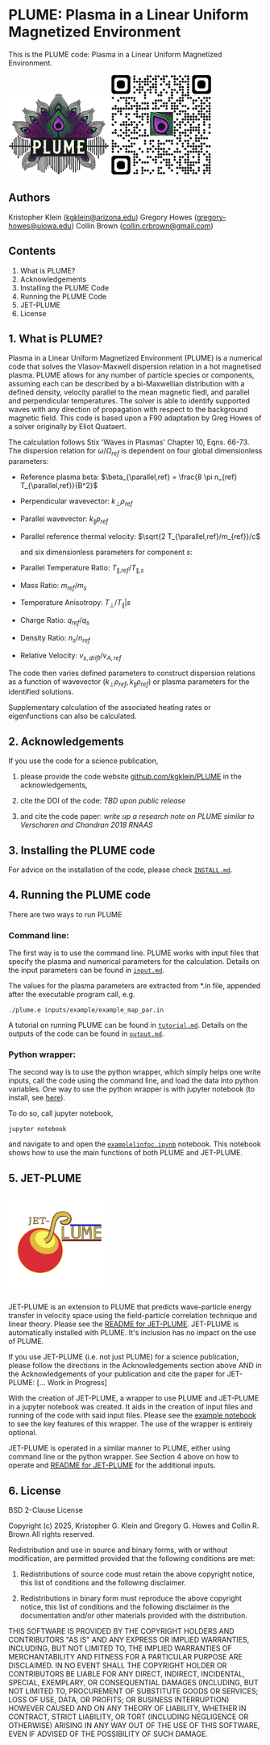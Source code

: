 # PLUME: Plasma in a Linear Uniform Magnetized Environment

This is the PLUME code: Plasma in a Linear Uniform Magnetized Environment.

<img src="./PLUME_logo.png" alt="drawing" width="200"/>
<img src="./qrcode_plume_github.png" alt="drawing" width="200"/>

## Authors

Kristopher Klein   (kgklein@arizona.edu)
Gregory Howes      (gregory-howes@uiowa.edu)
Collin Brown       (collin.crbrown@gmail.com)

## Contents

1. What is PLUME?
2. Acknowledgements
3. Installing the PLUME Code
4. Running the PLUME Code
5. JET-PLUME
6. License

## 1. What is PLUME?

Plasma in a Linear Uniform Magnetized Environment (PLUME) is a numerical code that solves the Vlasov-Maxwell dispersion relation in a hot magnetised plasma.
PLUME allows for any number of particle species or components, assuming each can be described by a bi-Maxwellian distribution with a defined density, velocity parallel to the mean magnetic fiedl, and parallel and perpendicular temperatures.
The solver is able to identify supported waves with any direction of propagation with respect to the background magnetic field.
This code is based upon a F90 adaptation by Greg Howes of a solver originally by Eliot Quataert.

The calculation follows Stix 'Waves in Plasmas' Chapter 10, Eqns. 66-73.
The dispersion relation for $\omega/\Omega_{ref}$ is dependent on four global dimensionless parameters:

- Reference plasma beta: $\beta_{\parallel,ref} = \frac{8 \pi n_{ref} T_{\parallel,ref}}{B^2}$
- Perpendicular wavevector: $k_\perp \rho_{ref}$
- Parallel wavevector: $k_\parallel \rho_{ref}$
- Parallel reference thermal velocity: $\sqrt{2 T_{\parallel,ref}/m_{ref}}/c$

     and six dimensionless parameters for component $s$:

- Parallel Temperature Ratio: $T_{\parallel,ref}/T_{\parallel,s}$
- Mass Ratio: $m_{ref}/m_{s}$
- Temperature Anisotropy: $T_{\perp}/T_{\parallel}|s$
- Charge Ratio: $q_{ref}/q_{s}$
- Density Ratio: $n_{s}/n_{ref}$
- Relative Velocity: $v_{s,drift}/v_{A,ref}$

The code then varies defined parameters to construct dispersion relations as a function of wavevector $(k_\perp \rho_{ref},k_\parallel \rho_{ref})$ or plasma parameters for the identified solutions.

Supplementary calculation of the associated heating rates or eigenfunctions can also be calculated.

## 2. Acknowledgements

If you use the code for a science publication,
1. please provide the code website [github.com/kgklein/PLUME](https://github.com/kgklein/PLUME) in the acknowledgements,

2. cite the DOI of the code: *TBD upon public release*

3. and cite the code paper: *write up a research note on PLUME similar to Verscharen and Chandran 2018 RNAAS*
   
##  3. Installing the PLUME code

For advice on the installation of the code, please check [`INSTALL.md`](./INSTALL.md).

##  4. Running the PLUME code

There are two ways to run PLUME

###  Command line:

The first way is to use the command line. PLUME works with input files that specify the plasma and numerical parameters for the calculation.
Details on the input parameters can be found in [`input.md`](./input.md).

The values for the plasma parameters are extracted from *.in file, appended after the executable program call, e.g.
```
./plume.e inputs/example/example_map_par.in
```

A tutorial on running PLUME can be found in [`tutorial.md`](./tutorial.md).
Details on the outputs of the code can be found in [`output.md`](./output.md).

###  Python wrapper:

The second way is to use the python wrapper, which simply helps one write inputs, call the code using the command line, and load the data into python variables. One way to use the python wrapper is with jupyter notebook (to install, see [here](https://jupyter.org/install)).

To do so, call jupyter notebook,
```
jupyter notebook
```
and navigate to and open the [`examplelinfpc.ipynb`](./examplelinfpc.ipynb) notebook. This notebook shows how to use the main functions of both PLUME and JET-PLUME. 


## 5. JET-PLUME

<img src="./Jet-Plume_Logo.svg" alt="JetPlumeLogdrawing" width="200"/>

JET-PLUME is an extension to PLUME that predicts wave-particle energy transfer in velocity space using the field-particle correlation technique and linear theory. Please see the [README for JET-PLUME](./page/README-JETPLUME.md). JET-PLUME is automatically installed with PLUME. It's inclusion has no impact on the use of PLUME.

If you use JET-PLUME (i.e. not just PLUME) for a science publication, please follow the directions in the Acknowledgements section above AND in the Acknowledgements of your publication and cite the paper for JET-PLUME: [... Work in Progress]

With the creation of JET-PLUME, a wrapper to use PLUME and JET-PLUME in a jupyter notebook was created. It aids in the creation of input files and running of the code with said input files. Please see the [example notebook](./page/examplelinfpc.md) to see the key features of this wrapper. The use of the wrapper is entirely optional.

JET-PLUME is operated in a similar manner to PLUME, either using command line or the python wrapper. See Section 4 above on how to operate and [README for JET-PLUME](./page/README-JETPLUME.md) for the additional inputs.

## 6. License

BSD 2-Clause License

Copyright (c) 2025, Kristopher G. Klein and Gregory G. Howes and Collin R. Brown
All rights reserved.

Redistribution and use in source and binary forms, with or without
modification, are permitted provided that the following conditions are met:

1. Redistributions of source code must retain the above copyright notice, this
   list of conditions and the following disclaimer.

2. Redistributions in binary form must reproduce the above copyright notice,
   this list of conditions and the following disclaimer in the documentation
   and/or other materials provided with the distribution.

THIS SOFTWARE IS PROVIDED BY THE COPYRIGHT HOLDERS AND CONTRIBUTORS "AS IS"
AND ANY EXPRESS OR IMPLIED WARRANTIES, INCLUDING, BUT NOT LIMITED TO, THE
IMPLIED WARRANTIES OF MERCHANTABILITY AND FITNESS FOR A PARTICULAR PURPOSE ARE
DISCLAIMED. IN NO EVENT SHALL THE COPYRIGHT HOLDER OR CONTRIBUTORS BE LIABLE
FOR ANY DIRECT, INDIRECT, INCIDENTAL, SPECIAL, EXEMPLARY, OR CONSEQUENTIAL
DAMAGES (INCLUDING, BUT NOT LIMITED TO, PROCUREMENT OF SUBSTITUTE GOODS OR
SERVICES; LOSS OF USE, DATA, OR PROFITS; OR BUSINESS INTERRUPTION) HOWEVER
CAUSED AND ON ANY THEORY OF LIABILITY, WHETHER IN CONTRACT, STRICT LIABILITY,
OR TORT (INCLUDING NEGLIGENCE OR OTHERWISE) ARISING IN ANY WAY OUT OF THE USE
OF THIS SOFTWARE, EVEN IF ADVISED OF THE POSSIBILITY OF SUCH DAMAGE.
